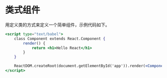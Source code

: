 # 类式组件

用定义类的方式来定义一个简单组件，示例代码如下。

```jsx
<script type="text/babel">
    class Component extends React.Component {
        render() {
            return <h1>Hello React</h1>
        }
    }

    ReactDOM.createRoot(document.getElementById('app')).render(<Component/>);
</script>
```

